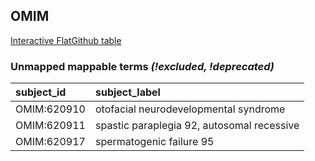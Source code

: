 ## OMIM
[Interactive FlatGithub table](https://flatgithub.com/monarch-initiative/mondo-ingest?filename=src/ontology/reports/omim_mapping_status.tsv)

### Unmapped mappable terms _(!excluded, !deprecated)_
| subject_id   | subject_label                              |
|:-------------|:-------------------------------------------|
| OMIM:620910  | otofacial neurodevelopmental syndrome      |
| OMIM:620911  | spastic paraplegia 92, autosomal recessive |
| OMIM:620917  | spermatogenic failure 95                   |